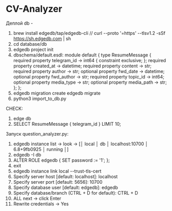 # CV-Analyzer
Деплой db - 
1) brew install edgedb/tap/edgedb-cli     //     curl --proto '=https' --tlsv1.2 -sSf https://sh.edgedb.com | sh
2) cd database/db
3) edgedb project init
4) dbschema/default.esdl: 
module default {
  type ResumeMessage {
    required property telegram_id -> int64 {
      constraint exclusive;
    };
    required property created_at -> datetime;
    required property content -> str;
    required property author -> str;
    optional property fwd_date -> datetime;
    optional property fwd_author -> str;
    required property topic_id -> int64;
    optional property media_type -> str;
    optional property media_path -> str;
  };
};
5) edgedb migration create 
   edgedb migrate
6) python3 import_to_db.py

CHECK: 
1) edge db
2) SELECT ResumeMessage {
    telegram_id
}
LIMIT 10;



Запуск question_analyzer.py: 
1) edgedb instance list -> look -> [│ local │ db   │ localhost:10700 │ 6.8+9fb0925 │ running │]
2) edgedb -I db
3) ALTER ROLE edgedb {
  SET password := '1';
};
4) exit
5) edgedb instance link local --trust-tls-cert
6) Specify server host [default: localhost]: 
localhost
7) Specify server port [default: 5656]: 
10700
8) Specify database user [default: edgedb]:
edgedb
9) Specify database/branch (CTRL + D for default):
CTRL + D
10) ALL next -> click Enter
11) Rewrite credentials -> Yes
